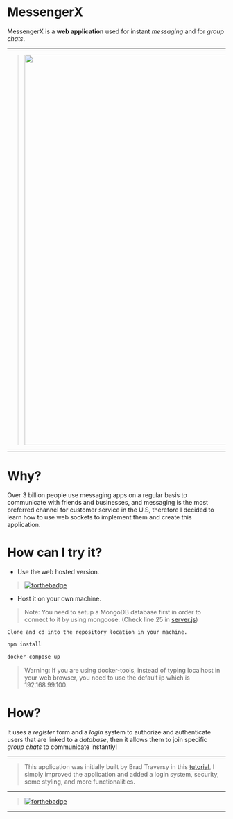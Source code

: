 # MessengerX

MessengerX is a **web application** used for instant _messaging_ and for _group chats_.

---

> <img src="https://i.ibb.co/j87ZM5K/msgx.png" width="900"/>

---

# Why?

Over 3 billion people use messaging apps on a regular basis to communicate with friends and businesses, and messaging is the most preferred channel for customer service in the U.S, therefore I decided to learn how to use web sockets to implement them and create this application.

# How can I try it?

* Use the web hosted version.

> [![forthebadge](https://forthebadge.com/images/badges/check-it-out.svg)](http://msgx.herokuapp.com/)

* Host it on your own machine.

> Note: You need to setup a MongoDB database first in order to connect to it by using mongoose. (Check line 25 in [server.js](https://github.com/debugleader/Express-MessengerX/blob/master/server.js))
```
Clone and cd into the repository location in your machine.
```
```bash
npm install
```
```bash
docker-compose up
```
> Warning: If you are using docker-tools, instead of typing localhost in your web browser, you need to use the default ip which is 192.168.99.100.

# How?

It uses a *register* form and a *login* system to authorize and authenticate users that are linked to a *database*, then it allows them to join specific *group chats* to communicate instantly!

------

> This application was initially built by Brad Traversy in this [tutorial](https://m.youtube.com/watch?v=jD7FnbI76Hg), I simply improved the application and added a login system, security, some styling, and more functionalities.

---

> [![forthebadge](https://forthebadge.com/images/badges/powered-by-jeffs-keyboard.svg)](https://debugleader.github.io)

---
